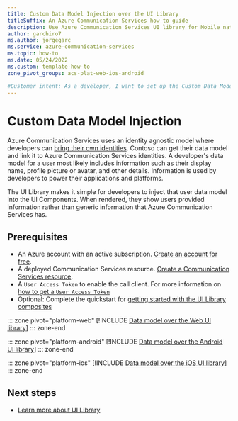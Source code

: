 ```yaml
---
title: Custom Data Model Injection over the UI Library
titleSuffix: An Azure Communication Services how-to guide
description: Use Azure Communication Services UI library for Mobile native to set up Custom Data Model Injection
author: garchiro7
ms.author: jorgegarc
ms.service: azure-communication-services
ms.topic: how-to 
ms.date: 05/24/2022
ms.custom: template-how-to
zone_pivot_groups: acs-plat-web-ios-android

#Customer intent: As a developer, I want to set up the Custom Data Model Injection in my application
---
```


# Custom Data Model Injection

Azure Communication Services uses an identity agnostic model where developers can [bring their own identities](../../concepts/identity-model.md). Contoso can get their data model and link it to Azure Communication Services identities. A developer's data model for a user most likely includes information such as their display name, profile picture or avatar, and other details. Information is used by developers to power their applications and platforms.

The UI Library makes it simple for developers to inject that user data model into the UI Components. When rendered, they show users provided information rather than generic information that Azure Communication Services has.

## Prerequisites

- An Azure account with an active subscription. [Create an account for free](https://azure.microsoft.com/free/?WT.mc_id=A261C142F).
- A deployed Communication Services resource. [Create a Communication Services resource](../../quickstarts/create-communication-resource.md).
- A `User Access Token` to enable the call client. For more information on [how to get a `User Access Token`](../../quickstarts/identity/access-tokens.md)
- Optional: Complete the quickstart for [getting started with the UI Library composites](../../quickstarts/ui-library/get-started-composites.md)

::: zone pivot="platform-web"
[!INCLUDE [Data model over the Web UI library](./includes/data-model/web.md)]
::: zone-end

::: zone pivot="platform-android"
[!INCLUDE [Data model over the Android UI library](./includes/data-model/android.md)]
::: zone-end

::: zone pivot="platform-ios"
[!INCLUDE [Data model over the iOS UI library](./includes/data-model/ios.md)]
::: zone-end

## Next steps

- [Learn more about UI Library](../../concepts/ui-library/ui-library-overview.md)
